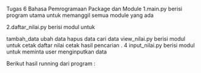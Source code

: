 Tugas 6 Bahasa Pemrogramaan
Package dan Module
1.main.py berisi program utama untuk memanggil semua module yang ada

2.daftar_nilai.py berisi modul untuk

tambah_data
ubah data
hapus data
cari data
view_nilai.py berisi modul untuk
cetak daftar nilai
cetak hasil pencarian
. 4 input_nilai.py berisi modul untuk meminta user menginputkan data

Berikut hasil running dari program :